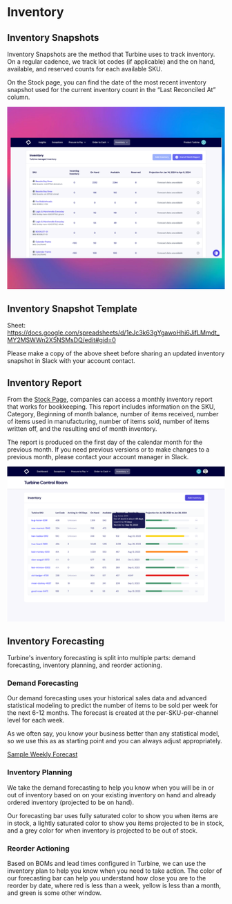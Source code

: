 # Inventory

## Inventory Snapshots

Inventory Snapshots are the method that Turbine uses to track inventory. On a regular cadence, we track lot codes (if applicable) and the on hand, available, and reserved counts for each available SKU.

On the Stock page, you can find the date of the most recent inventory snapshot used for the current inventory count in the “Last Reconciled At” column.

![inventory](../../static/img/inventory_copy.png)

## Inventory Snapshot Template

Sheet: https://docs.google.com/spreadsheets/d/1eJc3k63gYgawoHhi6JifLMmdt_MY2MSWWn2X5NSMsDQ/edit#gid=0

Please make a copy of the above sheet before sharing an updated inventory snapshot in Slack with your account contact.

## Inventory Report

From the [Stock Page](https://app.helloturbine.com/app/inventory), companies can access a monthly inventory report that works for bookkeeping. This report includes information on the SKU, Category, Beginning of month balance, number of items received, number of items used in manufacturing, number of items sold, number of items written off, and the resulting end of month inventory.

The report is produced on the first day of the calendar month for the previous month. If you need previous versions or to make changes to a previous month, please contact your account manager in Slack.

![Inventory Forecasting in Turbine](../../static/img/inventory-forecasting.png)

## Inventory Forecasting

Turbine's inventory forecasting is split into multiple parts: demand forecasting, inventory planning, and reorder actioning.

### Demand Forecasting

Our demand forecasting uses your historical sales data and advanced statistical modeling to predict the number of items to be sold per week for the next 6-12 months. The forecast is created at the per-SKU-per-channel level for each week.

As we often say, you know your business better than any statistical model, so we use this as as starting point and you can always adjust appropriately.

[Sample Weekly Forecast](https://docs.google.com/spreadsheets/d/1cDtjsWS-q2akULqKEcydqpeuYSK8mvcKSLMYxBbDv6I/edit#gid=991585832)

### Inventory Planning

We take the demand forecasting to help you know when you will be in or out of inventory based on on your existing inventory on hand and already ordered inventory (projected to be on hand).

Our forecasting bar uses fully saturated color to show you when items are in stock, a lightly saturated color to show you items projected to be in stock, and a grey color for when inventory is projected to be out of stock.

### Reorder Actioning

Based on BOMs and lead times configured in Turbine, we can use the inventory plan to help you know when you need to take action. The color of our forecasting bar can help you understand how close you are to the reorder by date, where red is less than a week, yellow is less than a month, and green is some other window.
